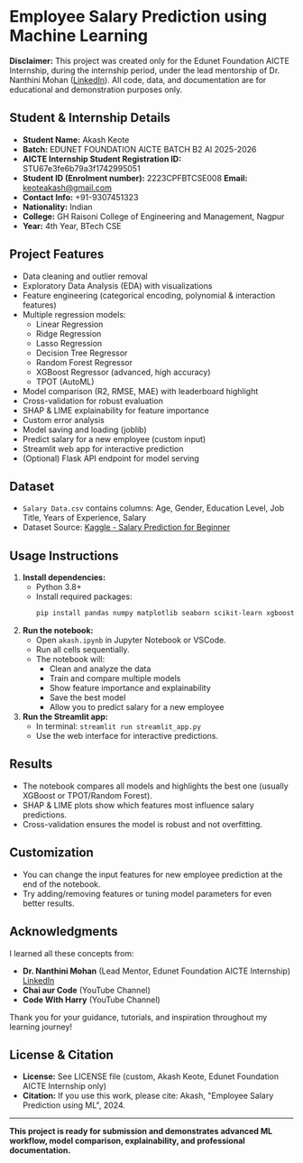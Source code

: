 
# Employee Salary Prediction using Machine Learning

**Disclaimer:**
This project was created only for the Edunet Foundation AICTE Internship, during the internship period, under the lead mentorship of Dr. Nanthini Mohan ([LinkedIn](https://www.linkedin.com/in/dr-nanthini-mohan-9a727a105/)).
All code, data, and documentation are for educational and demonstration purposes only.

## Student & Internship Details
- **Student Name:** Akash Keote
- **Batch:** EDUNET FOUNDATION AICTE BATCH B2 AI 2025-2026
- **AICTE Internship Student Registration ID:** STU67e3fe6b79a3f1742995051
- **Student ID (Enrolment number):** 2223CPFBTCSE008
  **Email:** keoteakash@gmail.com
- **Contact Info:** +91-9307451323
- **Nationality:** Indian
- **College:** GH Raisoni College of Engineering and Management, Nagpur
- **Year:** 4th Year, BTech CSE

## Project Features
- Data cleaning and outlier removal
- Exploratory Data Analysis (EDA) with visualizations
- Feature engineering (categorical encoding, polynomial & interaction features)
- Multiple regression models:
  - Linear Regression
  - Ridge Regression
  - Lasso Regression
  - Decision Tree Regressor
  - Random Forest Regressor
  - XGBoost Regressor (advanced, high accuracy)
  - TPOT (AutoML)
- Model comparison (R2, RMSE, MAE) with leaderboard highlight
- Cross-validation for robust evaluation
- SHAP & LIME explainability for feature importance
- Custom error analysis
- Model saving and loading (joblib)
- Predict salary for a new employee (custom input)
- Streamlit web app for interactive prediction
- (Optional) Flask API endpoint for model serving

## Dataset
- `Salary Data.csv` contains columns: Age, Gender, Education Level, Job Title, Years of Experience, Salary
- Dataset Source: [Kaggle - Salary Prediction for Beginner](https://www.kaggle.com/datasets/rkiattisak/salaly-prediction-for-beginer?resource=download)

## Usage Instructions
1. **Install dependencies:**
   - Python 3.8+
   - Install required packages:
     ```bash
     pip install pandas numpy matplotlib seaborn scikit-learn xgboost shap joblib streamlit tpot lime
     ```
2. **Run the notebook:**
   - Open `akash.ipynb` in Jupyter Notebook or VSCode.
   - Run all cells sequentially.
   - The notebook will:
     - Clean and analyze the data
     - Train and compare multiple models
     - Show feature importance and explainability
     - Save the best model
     - Allow you to predict salary for a new employee
3. **Run the Streamlit app:**
   - In terminal: `streamlit run streamlit_app.py`
   - Use the web interface for interactive predictions.

## Results
- The notebook compares all models and highlights the best one (usually XGBoost or TPOT/Random Forest).
- SHAP & LIME plots show which features most influence salary predictions.
- Cross-validation ensures the model is robust and not overfitting.

## Customization
- You can change the input features for new employee prediction at the end of the notebook.
- Try adding/removing features or tuning model parameters for even better results.

## Acknowledgments
I learned all these concepts from:
- **Dr. Nanthini Mohan** (Lead Mentor, Edunet Foundation AICTE Internship)  
  [LinkedIn](https://www.linkedin.com/in/dr-nanthini-mohan-9a727a105/)
- **Chai aur Code** (YouTube Channel)
- **Code With Harry** (YouTube Channel)

Thank you for your guidance, tutorials, and inspiration throughout my learning journey!

## License & Citation
- **License:** See LICENSE file (custom, Akash Keote, Edunet Foundation AICTE Internship only)
- **Citation:** If you use this work, please cite: Akash, "Employee Salary Prediction using ML", 2024.

---

**This project is ready for submission and demonstrates advanced ML workflow, model comparison, explainability, and professional documentation.**
